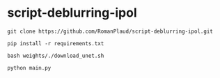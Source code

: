 # script-deblurring-ipol

```
git clone https://github.com/RomanPlaud/script-deblurring-ipol.git
```

```
pip install -r requirements.txt
```

```
bash weights/./download_unet.sh
```
```
python main.py 
```
